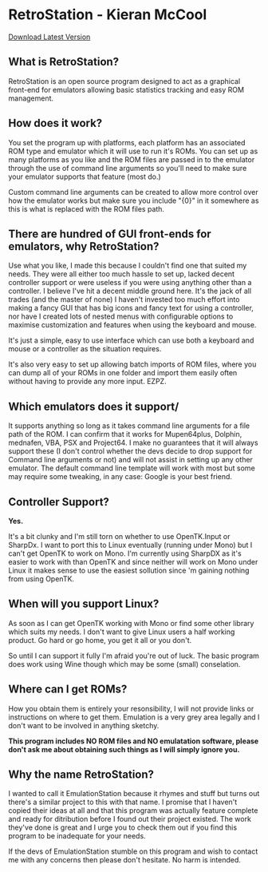 # RetroStation - Kieran McCool

[Download Latest Version]()

## What is RetroStation?

RetroStation is an open source program designed to act as a graphical front-end for
emulators allowing basic statistics tracking and easy ROM management.

## How does it work?

You set the program up with platforms, each platform has an associated ROM type and
emulator which it will use to run it's ROMs. You can set up as many platforms as you
like and the ROM files are passed in to the emulator through the use of command line
arguments so you'll need to make sure your emulator supports that feature (most do.)

Custom command line arguments can be created to allow more control over how the emulator
works but make sure you include "{0}" in it somewhere as this is what is replaced with
the ROM files path.

## There are hundred of GUI front-ends for emulators, why RetroStation?

Use what you like, I made this because I couldn't find one that suited my needs. They
were all either too much hassle to set up, lacked decent controller support or were
useless if you were using anything other than a controller. I believe I've hit a decent
middle ground here. It's the jack of all trades (and the master of none) I haven't
invested too much effort into making a fancy GUI that has big icons and fancy text for
using a controller, nor have I created lots of nested menus with configurable options to
maximise customization and features when using the keyboard and mouse.

It's just a simple, easy to use interface which can use both a keyboard and mouse or a
controller as the situation requires.

It's also very easy to set up allowing batch imports of ROM files, where you can dump
all of your ROMs in one folder and import them easily often without having to provide
any more input. EZPZ.

## Which emulators does it support/

It supports anything so long as it takes command line arguments for a file path of the
ROM. I can confirm that it works for Mupen64plus, Dolphin, mednafen, VBA, PSX and
Project64. I make no guarantees that it will always support these (I don't control
whether the devs decide to drop support for Command line arguments or not) and will not
assist in setting up any other emulator. The default command line template will work
with most but some may require some tweaking, in any case: Google is your best friend. 

## Controller Support?

**Yes.**

It's a bit clunky and I'm still torn on whether to use OpenTK.Input or SharpDx. I want
to port this to Linux eventually (running under Mono) but I can't get OpenTK to work on
Mono. I'm currently using SharpDX as it's easier to work with than OpenTK and since
neither will work on Mono under Linux it makes sense to use the easiest sollution since
'm gaining nothing from using OpenTK.


## When will you support Linux?

As soon as I can get OpenTK working with Mono or find some other library which suits my
needs. I don't want to give Linux users a half working product. Go hard or go home, you
get it all or you don't.

So until I can support it fully I'm afraid you're out of luck. The basic program does
work using Wine though which may be some (small) conselation.

## Where can I get ROMs?

How you obtain them is entirely your resonsibility, I will not provide links or
instructions on where to get them. Emulation is a very grey area legally and I don't
want to be involved in anything sketchy. 

**This program includes NO ROM files and NO
emulatation software, please don't ask me about obtaining such things as I will simply
ignore you.**

## Why the name RetroStation?

I wanted to call it EmulationStation because it rhymes and stuff but turns out there's a
similar project to this with that name. I promise that I haven't copied their ideas at
all and that this program was actually feature complete and ready for ditribution before
I found out their project existed. The work they've done is great and I urge you to
check them out if you find this program to be inadequate for your needs. 

If the devs of EmulationStation stumble on this program and wish to contact me with any
concerns then please don't hesitate. No harm is intended.
